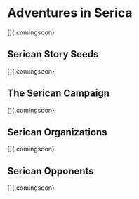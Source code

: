 # Adventures in Serica

[]{.comingsoon}

## Serican Story Seeds

[]{.comingsoon}

## The Serican Campaign

[]{.comingsoon}

## Serican Organizations

[]{.comingsoon}

## Serican Opponents

[]{.comingsoon}


